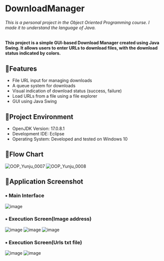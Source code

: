 # DownloadManager
###### This is a personal project in the Object Oriented Programming course. I made it to understand the language of Java.
#### This project is a simple GUI-based Download Manager created using Java Swing. It allows users to enter URLs to download files, with the download status indicated by colors.

## 🌻Features
- File URL input for managing downloads
- A queue system for downloads
- Visual indication of download status (success, failure)
- Load URLs from a file using a file explorer
- GUI using Java Swing

## 🌻Project Environment
- OpenJDK Version: 17.0.8.1
- Development IDE: Eclipse
- Operating System: Developed and tested on Windows 10

## 🌻Flow Chart
![OOP_Yunju_0007](https://github.com/user-attachments/assets/09809858-157b-45e5-ac34-3e65c546c163)
![OOP_Yunju_0008](https://github.com/user-attachments/assets/96f91dd3-d727-4037-b2d9-7d5c3098cbca)


## 🌻Application Screenshot
### ▪️ Main Interface
![image](https://github.com/Yunzoo01/DownloadManager/assets/116542699/3f73eb4d-5a3c-4ea8-a655-e04d81a24a57)

### ▪️ Execution Screen(Image address)
![image](https://github.com/Yunzoo01/DownloadManager/assets/116542699/0a05d457-1bf6-4f74-90a3-1fcf1d41e5cd)
![image](https://github.com/Yunzoo01/DownloadManager/assets/116542699/b27dc121-b7de-4927-845b-7d62c054fe5d)
![image](https://github.com/Yunzoo01/DownloadManager/assets/116542699/e97ff65b-c8d4-42e4-b695-7f096f0e30f5)

### ▪️ Execution Screen(Urls txt file)
![image](https://github.com/Yunzoo01/DownloadManager/assets/116542699/f067301a-a4fa-49d1-998b-cd07c6b796fc)
![image](https://github.com/Yunzoo01/DownloadManager/assets/116542699/91e6b98d-ba3f-4d2f-bc3f-219dc6491c1a)
